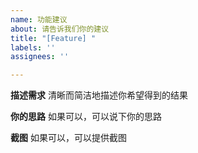 ```yaml
---
name: 功能建议
about: 请告诉我们你的建议
title: "[Feature] "
labels: ''
assignees: ''

---
```


**描述需求**
清晰而简洁地描述你希望得到的结果

**你的思路**
如果可以，可以说下你的思路

**截图**
如果可以，可以提供截图
